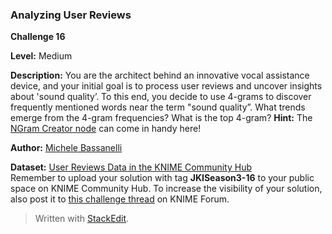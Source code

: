 ﻿### Analyzing User Reviews

**Challenge 16**

  
**Level:** Medium  
  
**Description:** You are the architect behind an innovative vocal assistance device, and your initial goal is to process user reviews and uncover insights about 'sound quality’. To this end, you decide to use 4-grams to discover frequently mentioned words near the term "sound quality”. What trends emerge from the 4-gram frequencies? What is the top 4-gram?  **Hint:**  The  [NGram Creator node](https://hub.knime.com/knime/extensions/org.knime.features.ext.textprocessing/latest/org.knime.ext.textprocessing.nodes.misc.ngram.NGramNodeFactory/?pk_vid=d6448d9ae537c0821725190974168798)  can come in handy here!  
  
**Author:**  [Michele Bassanelli](https://hub.knime.com/michele_bassa)  
  
**Dataset:**  [User Reviews Data in the KNIME Community Hub](https://hub.knime.com/alinebessa/spaces/Just%20KNIME%20It!%20Season%203%20-%20Datasets/Challenge%2016%20-%20Dataset~TYcq5RuPQwcZYohf/)  
Remember to upload your solution with tag  **JKISeason3-16**  to your public space on KNIME Community Hub. To increase the visibility of your solution, also post it to  [this challenge thread](https://forum.knime.com/t/solutions-to-just-knime-it-challenge-16-season-3/82370)  on KNIME Forum.
<br>

> Written with [StackEdit](https://stackedit.io/).
